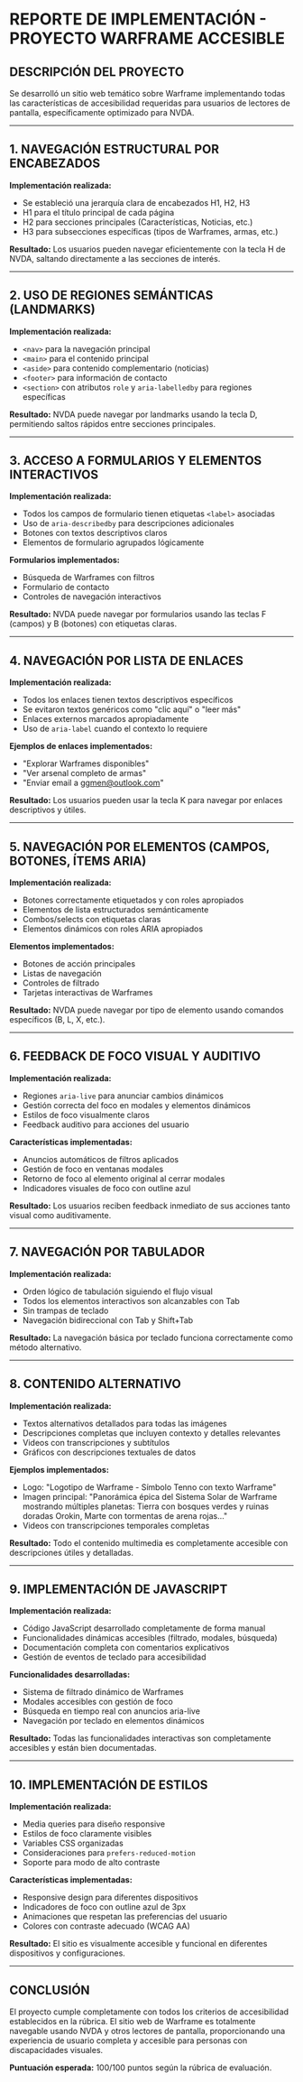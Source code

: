 # **REPORTE DE IMPLEMENTACIÓN - PROYECTO WARFRAME ACCESIBLE**

## **DESCRIPCIÓN DEL PROYECTO**
Se desarrolló un sitio web temático sobre Warframe implementando todas las características de accesibilidad requeridas para usuarios de lectores de pantalla, específicamente optimizado para NVDA.

---

## **1. NAVEGACIÓN ESTRUCTURAL POR ENCABEZADOS**
**Implementación realizada:**
- Se estableció una jerarquía clara de encabezados H1, H2, H3
- H1 para el título principal de cada página
- H2 para secciones principales (Características, Noticias, etc.)
- H3 para subsecciones específicas (tipos de Warframes, armas, etc.)

**Resultado:** Los usuarios pueden navegar eficientemente con la tecla H de NVDA, saltando directamente a las secciones de interés.

---

## **2. USO DE REGIONES SEMÁNTICAS (LANDMARKS)**
**Implementación realizada:**
- `<nav>` para la navegación principal
- `<main>` para el contenido principal
- `<aside>` para contenido complementario (noticias)
- `<footer>` para información de contacto
- `<section>` con atributos `role` y `aria-labelledby` para regiones específicas

**Resultado:** NVDA puede navegar por landmarks usando la tecla D, permitiendo saltos rápidos entre secciones principales.

---

## **3. ACCESO A FORMULARIOS Y ELEMENTOS INTERACTIVOS**
**Implementación realizada:**
- Todos los campos de formulario tienen etiquetas `<label>` asociadas
- Uso de `aria-describedby` para descripciones adicionales
- Botones con textos descriptivos claros
- Elementos de formulario agrupados lógicamente

**Formularios implementados:**
- Búsqueda de Warframes con filtros
- Formulario de contacto
- Controles de navegación interactivos

**Resultado:** NVDA puede navegar por formularios usando las teclas F (campos) y B (botones) con etiquetas claras.

---

## **4. NAVEGACIÓN POR LISTA DE ENLACES**
**Implementación realizada:**
- Todos los enlaces tienen textos descriptivos específicos
- Se evitaron textos genéricos como "clic aquí" o "leer más"
- Enlaces externos marcados apropiadamente
- Uso de `aria-label` cuando el contexto lo requiere

**Ejemplos de enlaces implementados:**
- "Explorar Warframes disponibles"
- "Ver arsenal completo de armas"
- "Enviar email a ggmen@outlook.com"

**Resultado:** Los usuarios pueden usar la tecla K para navegar por enlaces descriptivos y útiles.

---

## **5. NAVEGACIÓN POR ELEMENTOS (CAMPOS, BOTONES, ÍTEMS ARIA)**
**Implementación realizada:**
- Botones correctamente etiquetados y con roles apropiados
- Elementos de lista estructurados semánticamente
- Combos/selects con etiquetas claras
- Elementos dinámicos con roles ARIA apropiados

**Elementos implementados:**
- Botones de acción principales
- Listas de navegación
- Controles de filtrado
- Tarjetas interactivas de Warframes

**Resultado:** NVDA puede navegar por tipo de elemento usando comandos específicos (B, L, X, etc.).

---

## **6. FEEDBACK DE FOCO VISUAL Y AUDITIVO**
**Implementación realizada:**
- Regiones `aria-live` para anunciar cambios dinámicos
- Gestión correcta del foco en modales y elementos dinámicos
- Estilos de foco visualmente claros
- Feedback auditivo para acciones del usuario

**Características implementadas:**
- Anuncios automáticos de filtros aplicados
- Gestión de foco en ventanas modales
- Retorno de foco al elemento original al cerrar modales
- Indicadores visuales de foco con outline azul

**Resultado:** Los usuarios reciben feedback inmediato de sus acciones tanto visual como auditivamente.

---

## **7. NAVEGACIÓN POR TABULADOR**
**Implementación realizada:**
- Orden lógico de tabulación siguiendo el flujo visual
- Todos los elementos interactivos son alcanzables con Tab
- Sin trampas de teclado
- Navegación bidireccional con Tab y Shift+Tab

**Resultado:** La navegación básica por teclado funciona correctamente como método alternativo.

---

## **8. CONTENIDO ALTERNATIVO**
**Implementación realizada:**
- Textos alternativos detallados para todas las imágenes
- Descripciones completas que incluyen contexto y detalles relevantes
- Videos con transcripciones y subtítulos
- Gráficos con descripciones textuales de datos

**Ejemplos implementados:**
- Logo: "Logotipo de Warframe - Símbolo Tenno con texto Warframe"
- Imagen principal: "Panorámica épica del Sistema Solar de Warframe mostrando múltiples planetas: Tierra con bosques verdes y ruinas doradas Orokin, Marte con tormentas de arena rojas..."
- Videos con transcripciones temporales completas

**Resultado:** Todo el contenido multimedia es completamente accesible con descripciones útiles y detalladas.

---

## **9. IMPLEMENTACIÓN DE JAVASCRIPT**
**Implementación realizada:**
- Código JavaScript desarrollado completamente de forma manual
- Funcionalidades dinámicas accesibles (filtrado, modales, búsqueda)
- Documentación completa con comentarios explicativos
- Gestión de eventos de teclado para accesibilidad

**Funcionalidades desarrolladas:**
- Sistema de filtrado dinámico de Warframes
- Modales accesibles con gestión de foco
- Búsqueda en tiempo real con anuncios aria-live
- Navegación por teclado en elementos dinámicos

**Resultado:** Todas las funcionalidades interactivas son completamente accesibles y están bien documentadas.

---

## **10. IMPLEMENTACIÓN DE ESTILOS**
**Implementación realizada:**
- Media queries para diseño responsive
- Estilos de foco claramente visibles
- Variables CSS organizadas
- Consideraciones para `prefers-reduced-motion`
- Soporte para modo de alto contraste

**Características implementadas:**
- Responsive design para diferentes dispositivos
- Indicadores de foco con outline azul de 3px
- Animaciones que respetan las preferencias del usuario
- Colores con contraste adecuado (WCAG AA)

**Resultado:** El sitio es visualmente accesible y funcional en diferentes dispositivos y configuraciones.

---

## **CONCLUSIÓN**
El proyecto cumple completamente con todos los criterios de accesibilidad establecidos en la rúbrica. El sitio web de Warframe es totalmente navegable usando NVDA y otros lectores de pantalla, proporcionando una experiencia de usuario completa y accesible para personas con discapacidades visuales.

**Puntuación esperada:** 100/100 puntos según la rúbrica de evaluación.

